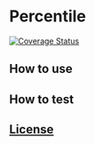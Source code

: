 # Percentile

[![Coverage Status](https://coveralls.io/repos/github/CCharlieLi/percentile/badge.svg?branch=master)](https://coveralls.io/github/CCharlieLi/percentile?branch=master)

## How to use

## How to test

## [License]()